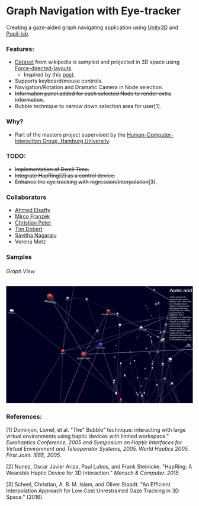 # Graph Navigation with Eye-tracker
Creating a gaze-aided graph navigating application using [Unity3D](https://unity3d.com/) and [Pupil-lab](https://github.com/pupil-labs/pupil).

### Features:
* [Dataset](https://snap.stanford.edu/data/#wikipedia) from wikipedia is sampled and projected in 3D space using [Force-directed-layouts](https://en.wikipedia.org/wiki/Force-directed_graph_drawing).
    * Inspired by this [post](http://collaboradev.com/2014/03/12/visualizing-3d-network-topologies-using-unity/).
* Supports keyboard/mouse controls.
* Navigation/Rotation and Dramatic Camera in Node selection.
* ~~Information panel added for each selected Node to render extra information.~~
* Bubble technique to narrow down selection area for user[1].

### Why?
* Part of the masters project supervised by the [Human-Computer-Interaction Group, Hamburg University](https://www.inf.uni-hamburg.de/en/inst/ab/hci.html).

### TODO:
* ~~Implementation of Dwell Time.~~
* ~~Integrate HapRing[2] as a control device.~~
* ~~Enhance the eye tracking with regression/interpolation[3]~~. 

### Collaborators
* [Ahmed Elsafty](https://github.com/Saftophobia)
* [Mirco Franzek](https://github.com/ablx)
* [Christian Peter](https://github.com/ChristianPe)
* [Tim Dobert](https://github.com/Taldops)
* [Savitha Nagaraju](https://github.com/SavithaNagaraju)
* Verena Metz

### Samples
###### Graph View
![Sample](https://raw.githubusercontent.com/Saftophobia/graph-viz-eye-tracker/master/util/readme/scrnsht_05_oct.png)

### References:
[1] Dominjon, Lionel, et al. "The" Bubble" technique: interacting with large virtual environments using haptic devices with limited workspace." *Eurohaptics Conference, 2005 and Symposium on Haptic Interfaces for Virtual Environment and Teleoperator Systems, 2005. World Haptics 2005. First Joint. IEEE, 2005*.

[2] Nunez, Oscar Javier Ariza, Paul Lubos, and Frank Steinicke. "HapRing: A Wearable Haptic Device for 3D Interaction." *Mensch & Computer. 2015*.

[3] Scheel, Christian, A. B. M. Islam, and Oliver Staadt. "An Efficient Interpolation Approach for Low Cost Unrestrained Gaze Tracking in 3D Space." (2016).
